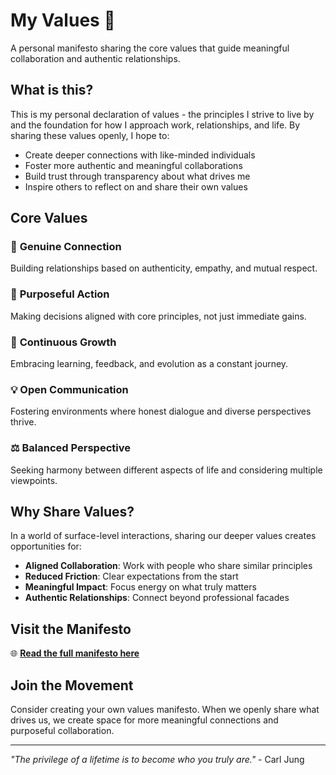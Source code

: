 # My Values 🌟

A personal manifesto sharing the core values that guide meaningful collaboration and authentic relationships.

## What is this?

This is my personal declaration of values - the principles I strive to live by and the foundation for how I approach work, relationships, and life. By sharing these values openly, I hope to:

- Create deeper connections with like-minded individuals
- Foster more authentic and meaningful collaborations
- Build trust through transparency about what drives me
- Inspire others to reflect on and share their own values

## Core Values

### 🤝 **Genuine Connection**
Building relationships based on authenticity, empathy, and mutual respect.

### 🎯 **Purposeful Action**
Making decisions aligned with core principles, not just immediate gains.

### 🌱 **Continuous Growth**
Embracing learning, feedback, and evolution as a constant journey.

### 💡 **Open Communication**
Fostering environments where honest dialogue and diverse perspectives thrive.

### ⚖️ **Balanced Perspective**
Seeking harmony between different aspects of life and considering multiple viewpoints.

## Why Share Values?

In a world of surface-level interactions, sharing our deeper values creates opportunities for:
- **Aligned Collaboration**: Work with people who share similar principles
- **Reduced Friction**: Clear expectations from the start
- **Meaningful Impact**: Focus energy on what truly matters
- **Authentic Relationships**: Connect beyond professional facades

## Visit the Manifesto

🌐 **[Read the full manifesto here](https://sderosiaux.github.io/my-values/)**

## Join the Movement

Consider creating your own values manifesto. When we openly share what drives us, we create space for more meaningful connections and purposeful collaboration.

---

*"The privilege of a lifetime is to become who you truly are."* - Carl Jung
